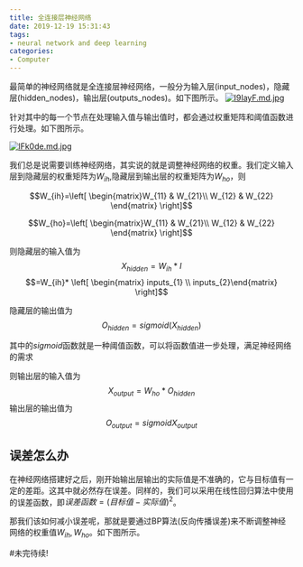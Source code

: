 ```yaml
---
title: 全连接层神经网络
date: 2019-12-19 15:31:43
tags:
- neural network and deep learning
categories: 
- Computer
---
```


最简单的神经网络就是全连接层神经网络，一般分为输入层(input_nodes)，隐藏层(hidden_nodes)，输出层(outputs_nodes)。如下图所示。
[![l9IayF.md.jpg](https://s2.ax1x.com/2019/12/24/l9IayF.md.jpg)](https://imgchr.com/i/l9IayF)

针对其中的每一个节点在处理输入值与输出值时，都会通过权重矩阵和阈值函数进行处理。如下图所示。

[![lFk0de.md.jpg](https://s2.ax1x.com/2019/12/25/lFk0de.md.jpg)](https://imgchr.com/i/lFk0de)

我们总是说需要训练神经网络，其实说的就是调整神经网络的权重。我们定义输入层到隐藏层的权重矩阵为$W_{ih}$,隐藏层到输出层的权重矩阵为$W_{ho}$，则

$$W_{ih}=\left[ \begin{matrix}W_{11} & W_{21}\\ W_{12} & W_{22} \end{matrix} \right]$$

$$W_{ho}=\left[ \begin{matrix}W_{11} & W_{21}\\ W_{12} & W_{22} \end{matrix} \right]$$

则隐藏层的输入值为
$$X_{hidden}=W_{ih}*I$$
$$=W_{ih}* \left[ \begin{matrix} inputs_{1} \\ inputs_{2}\end{matrix} \right]$$

隐藏层的输出值为
$$O_{hidden}=sigmoid(X_{hidden})$$

其中的$sigmoid$函数就是一种阈值函数，可以将函数值进一步处理，满足神经网络的需求

则输出层的输入值为
$$X_{output}=W_{ho}*O_{hidden}$$
输出层的输出值为
$$O_{output}=sigmoid{X_{output}}$$

## 误差怎么办
在神经网络搭建好之后，刚开始输出层输出的实际值是不准确的，它与目标值有一定的差距。这其中就必然存在误差。同样的，我们可以采用在线性回归算法中使用的误差函数，即$误差函数=(目标值-实际值)^2$。

那我们该如何减小误差呢，那就是要通过BP算法(反向传播误差)来不断调整神经网络的权重值$W_{ih},W_{ho}$。如下图所示。

#未完待续!



